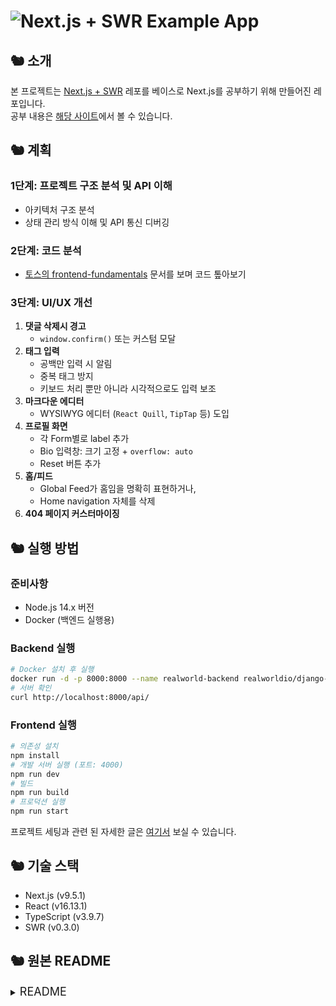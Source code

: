 # ![Next.js + SWR Example App](project-logo.png)

## 🐿️ 소개
본 프로젝트는 [Next.js + SWR](https://github.com/reck1ess/next-realworld-example-app) 레포를 베이스로 Next.js를 공부하기 위해 만들어진 레포입니다.</br>
공부 내용은 [해당 사이트](https://growth-log-kappa.vercel.app/blog/projects/realworld/%EB%93%A4%EC%96%B4%EA%B0%80%EB%A9%B0)에서 볼 수 있습니다.

## 🐿️ 계획
### **1단계: 프로젝트 구조 분석 및 API 이해**
- 아키텍처 구조 분석
- 상태 관리 방식 이해 및 API 통신 디버깅
### **2단계: 코드 분석**
- [토스의 frontend-fundamentals](https://frontend-fundamentals.com/code-quality/code/) 문서를 보며 코드 톺아보기
### **3단계: UI/UX 개선**
1. **댓글 삭제시 경고**
    - `window.confirm()` 또는 커스텀 모달
2. **태그 입력**
    - 공백만 입력 시 알림
    - 중복 태그 방지
    - 키보드 처리 뿐만 아니라 시각적으로도 입력 보조
3. **마크다운 에디터**
    - WYSIWYG 에디터 (`React Quill`, `TipTap` 등) 도입
4. **프로필 화면**
	- 각 Form별로 label 추가
    - Bio 입력창: 크기 고정 + `overflow: auto`
    - Reset 버튼 추가
5. **홈/피드**
    - Global Feed가 홈임을 명확히 표현하거나,
    - Home navigation 자체를 삭제
6. **404 페이지 커스터마이징**

## 🐿️ 실행 방법
### 준비사항
- Node.js 14.x 버전
- Docker (백엔드 실행용)

### Backend 실행
```bash
# Docker 설치 후 실행
docker run -d -p 8000:8000 --name realworld-backend realworldio/django-drf
# 서버 확인
curl http://localhost:8000/api/
```

### Frontend 실행
```bash
# 의존성 설치
npm install
# 개발 서버 실행 (포트: 4000)
npm run dev
# 빌드
npm run build
# 프로덕션 실행
npm run start
```

프로젝트 세팅과 관련 된 자세한 글은 [여기서](https://growth-log-kappa.vercel.app/blog/projects/realworld/%ED%94%84%EB%A1%9C%EC%A0%9D%ED%8A%B8%20%EC%84%B8%ED%8C%85) 보실 수 있습니다.

## 🐿️ 기술 스택
- Next.js (v9.5.1)
- React (v16.13.1)
- TypeScript (v3.9.7)
- SWR (v0.3.0)

## 🐿️ 원본 README
<details>
<summary><span style="font-size: 18px;">README</span></summary>

  # ![Next.js + SWR Example App](project-logo.png)

  > ### Next.js + SWR codebase containing real world examples (CRUD, auth, advanced patterns, etc) that adheres to the [RealWorld](https://github.com/gothinkster/realworld-example-apps) spec and API.

  ### [Demo](https://next-realworld.now.sh/)&nbsp;&nbsp;&nbsp;&nbsp;[RealWorld](https://github.com/gothinkster/realworld)

  Originally created for this [GH issue](https://github.com/gothinkster/realworld/issues/336). The codebase is now feature complete; please submit bug fixes via pull requests & feedback via issues.

  We're currently working on some docs for the codebase (explaining where functionality is located, how it works, etc) but most things should be self explanatory if you have a minimal understanding of Next.js/SWR.

  ## Getting started

  You can view a live demo over at [https://next-realworld.now.sh/](https://next-realworld.now.sh/)

  To get the frontend running locally:

  - Clone this repo
  - `npm install` to install all dependencies
  - `npm run dev` to start the local server

  ### Making requests to the backend API

  For convenience, we have a live API server running at `https://conduit.productionready.io/api` for the application to make requests against. You can view [the API spec here](https://github.com/GoThinkster/productionready/blob/master/api) which contains all routes & responses for the server.

  The source code for the backend server (available for Node, Rails and Django) can be found in the [main RealWorld repo](https://github.com/gothinkster/realworld).

  If you want to change the API URL to a local server, simply edit `lib/utils/constant.js` and change `SERVER_BASE_URL` to the local server's URL (i.e. `localhost:3000/api`)

  ## Functionality overview

  The example application is a social blogging site (i.e. a Medium.com clone) called "Conduit". It uses a custom API for all requests, including authentication. You can view a live demo over at [https://next-realworld.now.sh/](https://next-realworld.now.sh/)

  **General functionality:**

  - Authenticate users via JWT (login/register pages + logout button on settings page)
  - CRU\* users (sign up & settings page - no deleting required)
  - CRUD Articles
  - CR\*D Comments on articles (no updating required)
  - GET and display paginated lists of articles
  - Favorite articles
  - Follow other users

  **The general page breakdown looks like this:**

  - Home page (URL: /)
    - List of tags
    - List of articles pulled from either Feed, Global, or by Tag
    - Pagination for list of articles
  - Sign in/Sign up pages (URL: /user/login, /user/register)
    - Use JWT (store the token in localStorage)
  - Settings page (URL: /user/settings )
  - Editor page to create/edit articles (URL: /editor/new, /editor/article-slug-here)
  - Article page (URL: /article/article-slug-here)
    - Delete article button (only shown to article's author)
    - Render markdown from server client side
    - Comments section at bottom of page
    - Delete comment button (only shown to comment's author)
  - Profile page (URL: /profile/username-here, /profile/username-here?favorite=true)
    - Show basic user info
    - List of articles populated from author's created articles or author's favorited articles

  <br />

  [![Brought to you by Thinkster](https://raw.githubusercontent.com/gothinkster/realworld/master/media/end.png)](https://thinkster.io)

</details>